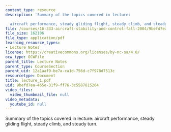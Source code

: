 ```yaml
---
content_type: resource
description: 'Summary of the topics covered in lecture:

  aircraft performance, steady gliding flight, steady climb, and steady turn.'
file: /courses/16-333-aircraft-stability-and-control-fall-2004/9befd7ea465e31f9ff763c5587815264_lecture_1.pdf
file_size: 162106
file_type: application/pdf
learning_resource_types:
- Lecture Notes
license: https://creativecommons.org/licenses/by-nc-sa/4.0/
ocw_type: OCWFile
parent_title: Lecture Notes
parent_type: CourseSection
parent_uid: 12a1aaf9-be7a-ca1d-756d-c7f978d7513c
resourcetype: Document
title: lecture_1.pdf
uid: 9befd7ea-465e-31f9-ff76-3c5587815264
video_files:
  video_thumbnail_file: null
video_metadata:
  youtube_id: null
---
```

Summary of the topics covered in lecture:
aircraft performance, steady gliding flight, steady climb, and steady turn.